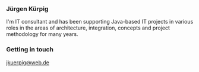 ### Jürgen Kürpig

I'm IT consultant and has been supporting Java-based IT projects in various roles in the areas of architecture, integration, concepts and project methodology for many years.

### Getting in touch

jkuerpig@web.de

<!--
**jorgekue/jorgekue** is a ✨ _special_ ✨ repository because its `README.md` (this file) appears on your GitHub profile.

Here are some ideas to get you started:

- 🔭 I’m currently working on ...
- 🌱 I’m currently learning ...
- 👯 I’m looking to collaborate on ...
- 🤔 I’m looking for help with ...
- 💬 Ask me about ...
- 📫 How to reach me: ...
- 😄 Pronouns: ...
- ⚡ Fun fact: ...
-->

